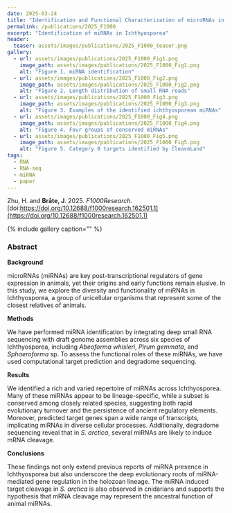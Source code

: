 ```yaml
---
date: 2025-03-24
title: "Identification and Functional Characterization of microRNAs in Ichthyosporea"
permalink: /publications/2025_F1000
excerpt: "Identification of miRNAs in Ichthyosporea"
header:
  teaser: assets/images/publications/2025_F1000_teaser.png
gallery:
  - url: assets/images/publications/2025_F1000_Fig1.png
    image_path: assets/images/publications/2025_F1000_Fig1.png
    alt: "Figure 1. miRNA identification"
  - url: assets/images/publications/2025_F1000_Fig2.png
    image_path: assets/images/publications/2025_F1000_Fig2.png
    alt: "Figure 2. Length distribution of small RNA reads"
  - url: assets/images/publications/2025_F1000_Fig3.png
    image_path: assets/images/publications/2025_F1000_Fig3.png
    alt: "Figure 3. Examples of the identified ichthyosporean miRNAs"
  - url: assets/images/publications/2025_F1000_Fig4.png
    image_path: assets/images/publications/2025_F1000_Fig4.png
    alt: "Figure 4. Four groups of conserved miRNAs"
  - url: assets/images/publications/2025_F1000_Fig5.png
    image_path: assets/images/publications/2025_F1000_Fig5.png
    alt: "Figure 5. Category 0 targets identified by CleaveLand"
tags:
  - RNA
  - RNA-seq
  - miRNA
  - paper
---
```


Zhu, H. and **Bråte, J**. 2025. *F1000Research*. [doi:https://doi.org/10.12688/f1000research.162501.1](https://doi.org/10.12688/f1000research.162501.1)  

{% include gallery caption="" %}


<h3>Abstract</h3>

**Background**  

microRNAs (miRNAs) are key post-transcriptional regulators of gene expression in animals, yet their origins and early functions remain elusive. In this study, we explore the diversity and functionality of miRNAs in Ichthyosporea, a group of unicellular organisms that represent some of the closest relatives of animals.

**Methods**

We have performed miRNA identification by integrating deep small RNA sequencing with draft genome assemblies across six species of Ichthyosporea, including _Abeoforma whisleri_, _Pirum gemmata_, and _Sphaeroforma_ sp. To assess the functional roles of these miRNAs, we have used computational target prediction and degradome sequencing.

**Results**

We identified a rich and varied repertoire of miRNAs across Ichthyosporea. Many of these miRNAs appear to be lineage-specific, while a subset is conserved among closely related species, suggesting both rapid evolutionary turnover and the persistence of ancient regulatory elements. Moreover, predicted target genes span a wide range of transcripts, implicating miRNAs in diverse cellular processes. Additionally, degradome sequencing reveal that in _S. arctica_, several miRNAs are likely to induce mRNA cleavage.

**Conclusions**

These findings not only extend previous reports of miRNA presence in Ichthyosporea but also underscore the deep evolutionary roots of miRNA-mediated gene regulation in the holozoan lineage. The miRNA induced target cleavage in _S. arctica_ is also observed in cnidarians and supports the hypothesis that mRNA cleavage may represent the ancestral function of animal miRNAs.

